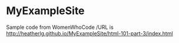 # MyExampleSite
Sample code from WomenWhoCode
/URL is http://heatherlg.github.io/MyExampleSite/html-101-part-3/index.html
